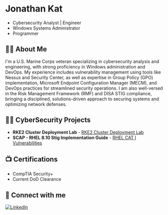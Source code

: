 # Jonathan Kat

- Cybersecurity Analyst | Engineer
- Windows Systems Administrator 
- Programmer

## 👨‍💻 About Me

I'm a U.S. Marine Corps veteran specializing in cybersecurity analysis and engineering, with strong proficiency in Windows administration and DevOps. My experience includes vulnerability management using tools like Nessus and Security Center, as well as expertise in Group Policy (GPO) implementation, Microsoft Endpoint Configuration Manager (MECM), and DevOps practices for streamlined security operations. I am also well-versed in the Risk Management Framework (RMF) and DISA STIG compliance, bringing a disciplined, solutions-driven approach to securing systems and optimizing network defenses.

## 👨‍💻 CyberSecurity Projects

- **RKE2 Cluster Deployment Lab** - [RKE2 Cluster Deployment Lab](./How%20to%20Build%20RKE2/README.md)
- **SCAP - RHEL 8.10 Stig Implementation Guide** - [RHEL CAT I Vulnerabilities](./SCAP%20-%20RHEL%208.10%20Remedation%20Practice/README.md)

## 📺 Certifications

- CompTIA Security+
- Current DoD Clearance

## 🤳 Connect with me

[![LinkedIn](https://upload.wikimedia.org/wikipedia/commons/f/f8/LinkedIn_icon_circle.svg)](https://www.linkedin.com/in/jonathan-kat-a04940190/)


